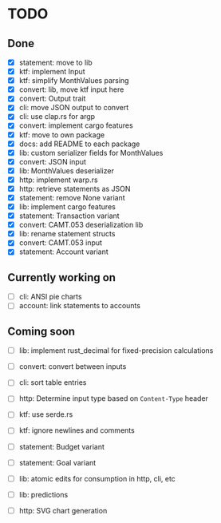 # TODO

## Done

- [x] statement: move to lib
- [x] ktf: implement Input
- [x] ktf: simplify MonthValues parsing
- [x] convert: lib, move ktf input here
- [x] convert: Output trait
- [x] cli: move JSON output to convert
- [x] cli: use clap.rs for argp
- [x] convert: implement cargo features
- [x] ktf: move to own package
- [x] docs: add README to each package
- [x] lib: custom serializer fields for MonthValues
- [x] convert: JSON input
- [x] lib: MonthValues deserializer
- [x] http: implement warp.rs
- [x] http: retrieve statements as JSON
- [x] statement: remove None variant
- [x] lib: implement cargo features
- [x] statement: Transaction variant
- [x] convert: CAMT.053 deserialization lib
- [x] lib: rename statement structs
- [x] convert: CAMT.053 input
- [x] statement: Account variant

## Currently working on

- [ ] cli: ANSI pie charts
- [ ] account: link statements to accounts

## Coming soon

- [ ] lib: implement rust_decimal for fixed-precision calculations
- [ ] convert: convert between inputs

- [ ] cli: sort table entries

- [ ] http: Determine input type based on `Content-Type` header

- [ ] ktf: use serde.rs
- [ ] ktf: ignore newlines and comments

- [ ] statement: Budget variant
- [ ] statement: Goal variant

- [ ] lib: atomic edits for consumption in http, cli, etc

- [ ] lib: predictions
- [ ] http: SVG chart generation
